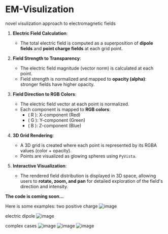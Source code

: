 # EM-Visulization
novel visulization approach to electromagnetic fields

1. **Electric Field Calculation**:
   - The total electric field is computed as a superposition of **dipole fields** and **point charge fields** at each grid point.

2. **Field Strength to Transparency**:
   - The electric field magnitude (vector norm) is calculated at each point.
   - Field strength is normalized and mapped to **opacity (alpha)**: stronger fields have higher opacity.

3. **Field Direction to RGB Colors**:
   - The electric field vector at each point is normalized.
   - Each component is mapped to **RGB colors**: 
     - \( R \): X-component (Red)
     - \( G \): Y-component (Green)
     - \( B \): Z-component (Blue)

4. **3D Grid Rendering**:
   - A 3D grid is created where each point is represented by its RGBA values (color + opacity).
   - Points are visualized as glowing spheres using `PyVista`.

5. **Interactive Visualization**:
   - The rendered field distribution is displayed in 3D space, allowing users to **rotate, zoom, and pan** for detailed exploration of the field's direction and intensity.

**The code is coming soon...**

Here is some examples:
two positive charge
![image](https://github.com/user-attachments/assets/71e071f8-eb1f-49ae-8330-98087a541f1b)

electric dipole
![image](https://github.com/user-attachments/assets/40f232e5-cc47-4f12-afd4-6dcdef8510a6)

complex cases
![image](https://github.com/user-attachments/assets/b02e5a89-d988-4a27-8903-ac6e85fce7ff)
![image](https://github.com/user-attachments/assets/f1bae86a-799a-4cc7-9963-9df508579892)
![image](https://github.com/user-attachments/assets/13a67389-b7ba-4f67-a3e6-b3b53e44864f)


